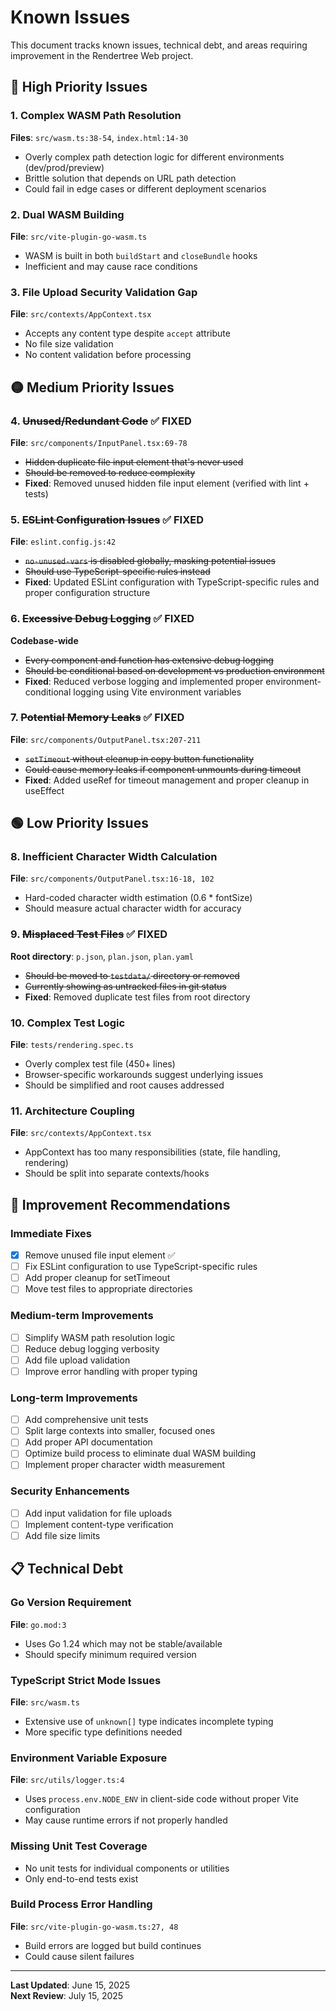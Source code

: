 # Known Issues

This document tracks known issues, technical debt, and areas requiring improvement in the Rendertree Web project.

## 🔴 High Priority Issues

### 1. Complex WASM Path Resolution
**Files**: `src/wasm.ts:38-54`, `index.html:14-30`
- Overly complex path detection logic for different environments (dev/prod/preview)
- Brittle solution that depends on URL path detection
- Could fail in edge cases or different deployment scenarios

### 2. Dual WASM Building
**File**: `src/vite-plugin-go-wasm.ts`
- WASM is built in both `buildStart` and `closeBundle` hooks
- Inefficient and may cause race conditions

### 3. File Upload Security Validation Gap
**File**: `src/contexts/AppContext.tsx`
- Accepts any content type despite `accept` attribute
- No file size validation
- No content validation before processing

## 🟡 Medium Priority Issues

### 4. ~~Unused/Redundant Code~~ ✅ **FIXED**
**File**: `src/components/InputPanel.tsx:69-78`
- ~~Hidden duplicate file input element that's never used~~
- ~~Should be removed to reduce complexity~~
- **Fixed**: Removed unused hidden file input element (verified with lint + tests)

### 5. ~~ESLint Configuration Issues~~ ✅ **FIXED**
**File**: `eslint.config.js:42`
- ~~`no-unused-vars` is disabled globally, masking potential issues~~
- ~~Should use TypeScript-specific rules instead~~
- **Fixed**: Updated ESLint configuration with TypeScript-specific rules and proper configuration structure

### 6. ~~Excessive Debug Logging~~ ✅ **FIXED**
**Codebase-wide**
- ~~Every component and function has extensive debug logging~~
- ~~Should be conditional based on development vs production environment~~
- **Fixed**: Reduced verbose logging and implemented proper environment-conditional logging using Vite environment variables

### 7. ~~Potential Memory Leaks~~ ✅ **FIXED**
**File**: `src/components/OutputPanel.tsx:207-211`
- ~~`setTimeout` without cleanup in copy button functionality~~
- ~~Could cause memory leaks if component unmounts during timeout~~
- **Fixed**: Added useRef for timeout management and proper cleanup in useEffect

## 🟢 Low Priority Issues

### 8. Inefficient Character Width Calculation
**File**: `src/components/OutputPanel.tsx:16-18, 102`
- Hard-coded character width estimation (0.6 * fontSize)
- Should measure actual character width for accuracy

### 9. ~~Misplaced Test Files~~ ✅ **FIXED**
**Root directory**: `p.json`, `plan.json`, `plan.yaml`
- ~~Should be moved to `testdata/` directory or removed~~
- ~~Currently showing as untracked files in git status~~
- **Fixed**: Removed duplicate test files from root directory

### 10. Complex Test Logic
**File**: `tests/rendering.spec.ts`
- Overly complex test file (450+ lines)
- Browser-specific workarounds suggest underlying issues
- Should be simplified and root causes addressed

### 11. Architecture Coupling
**File**: `src/contexts/AppContext.tsx`
- AppContext has too many responsibilities (state, file handling, rendering)
- Should be split into separate contexts/hooks

## 🔧 Improvement Recommendations

### Immediate Fixes
- [x] Remove unused file input element ✅
- [ ] Fix ESLint configuration to use TypeScript-specific rules
- [ ] Add proper cleanup for setTimeout
- [ ] Move test files to appropriate directories

### Medium-term Improvements
- [ ] Simplify WASM path resolution logic
- [ ] Reduce debug logging verbosity
- [ ] Add file upload validation
- [ ] Improve error handling with proper typing

### Long-term Improvements
- [ ] Add comprehensive unit tests
- [ ] Split large contexts into smaller, focused ones
- [ ] Add proper API documentation
- [ ] Optimize build process to eliminate dual WASM building
- [ ] Implement proper character width measurement

### Security Enhancements
- [ ] Add input validation for file uploads
- [ ] Implement content-type verification
- [ ] Add file size limits

## 📋 Technical Debt

### Go Version Requirement
**File**: `go.mod:3`
- Uses Go 1.24 which may not be stable/available
- Should specify minimum required version

### TypeScript Strict Mode Issues
**File**: `src/wasm.ts`
- Extensive use of `unknown[]` type indicates incomplete typing
- More specific type definitions needed

### Environment Variable Exposure
**File**: `src/utils/logger.ts:4`
- Uses `process.env.NODE_ENV` in client-side code without proper Vite configuration
- May cause runtime errors if not properly handled

### Missing Unit Test Coverage
- No unit tests for individual components or utilities
- Only end-to-end tests exist

### Build Process Error Handling
**File**: `src/vite-plugin-go-wasm.ts:27, 48`
- Build errors are logged but build continues
- Could cause silent failures

---

**Last Updated**: June 15, 2025  
**Next Review**: July 15, 2025